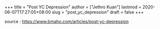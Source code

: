 +++
title = "Post YC Depression"
author = ["Jethro Kuan"]
lastmod = 2020-06-07T17:27:05+08:00
slug = "post_yc_depression"
draft = false
+++

source
: <https://www.bmaho.com/articles/post-yc-depression>
